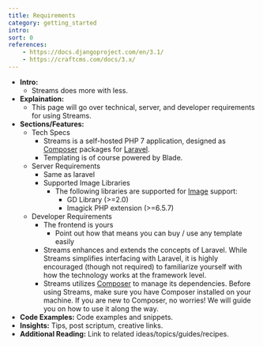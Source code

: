 ```yaml
---
title: Requirements
category: getting_started
intro: 
sort: 0
references:
    - https://docs.djangoproject.com/en/3.1/
    - https://craftcms.com/docs/3.x/
---
```


- **Intro:** 
    - Streams does more with less.
- **Explaination:**
    - This page will go over technical, server, and developer requirements for using Streams.
- **Sections/Features:**
    - Tech Specs
        - Streams is a self-hosted PHP 7 application, designed as [Composer](https://getcomposer.org) packages for [Laravel](https://laravel.com).
        - Templating is of course powered by Blade. 
    - Server Requirements
        - Same as laravel
        - Supported Image Libraries
            - The following libraries are supported for [Image](docs/streams/images) support:
                - GD Library (>=2.0)
                - Imagick PHP extension (>=6.5.7)
    - Developer Requirements
        - The frontend is yours
            - Point out how that means you can buy / use any template easily
        - Streams enhances and extends the concepts of Laravel. While Streams simplifies interfacing with Laravel, it is highly encouraged (though not required) to familiarize yourself with how the technology works at the framework level.
        - Streams utilizes [Composer](https://getcomposer.org/) to manage its dependencies. Before using Streams, make sure you have Composer installed on your machine. If you are new to Composer, no worries! We will guide you on how to use it along the way.
- **Code Examples:** Code examples and snippets.
- **Insights:** Tips, post scriptum, creative links.
- **Additional Reading:** Link to related ideas/topics/guides/recipes.

